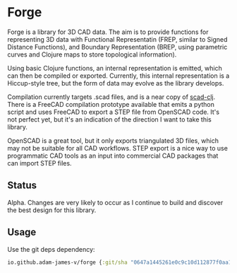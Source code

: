 # Forge

Forge is a library for 3D CAD data. The aim is to provide functions for representing 3D data with Functional Representatin (FREP, similar to Signed Distance Functions), and Boundary Representation (BREP, using parametric curves and Clojure maps to store topological information).

Using basic Clojure functions, an internal representation is emitted, which can then be compiled or exported. Currently, this internal representation is a Hiccup-style tree, but the form of data may evolve as the library develops.

Compilation currently targets .scad files, and is a near copy of [scad-clj](https://github.com/farrellm/scad-clj). There is a FreeCAD compilation prototype available that emits a python script and uses FreeCAD to export a STEP file from OpenSCAD code. It's not perfect yet, but it's an indication of the direction I want to take this library.

OpenSCAD is a great tool, but it only exports triangulated 3D files, which may not be suitable for all CAD workflows. STEP export is a nice way to use programmatic CAD tools as an input into commercial CAD packages that can import STEP files.

## Status

Alpha. Changes are very likely to occur as I continue to build and discover the best design for this library.

## Usage

Use the git deps dependency:

```clojure
io.github.adam-james-v/forge {:git/sha "0647a1445261e0c9c10d112877f0aa1d622e3688"}
```
